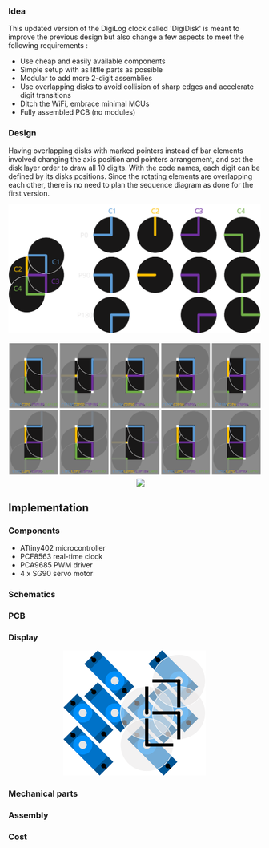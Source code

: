 ### Idea
This updated version of the DigiLog clock called 'DigiDisk' is meant to improve the previous design but also change a few aspects to meet the following requirements :

+ Use cheap and easily available components
+ Simple setup with as little parts as possible
+ Modular to add more 2-digit assemblies
+ Use overlapping disks to avoid collision of sharp edges and accelerate digit transitions
+ Ditch the WiFi, embrace minimal MCUs
+ Fully assembled PCB (no modules)

### Design
Having overlapping disks with marked pointers instead of bar elements involved changing the axis position and pointers arrangement, and set the disk layer order to draw all 10 digits. With the code names, each digit can be defined by its disks positions. Since the rotating elements are overlapping each other, there is no need to plan the sequence diagram as done for the first version. 

<p align="center">
  <img src="images/positions.svg" width="600" /> <br/><br/>
  <img align="middle" src="images/digits.svg" width="800" />
  &nbsp;&nbsp;&nbsp;&nbsp;&nbsp;
  <img align="middle" src="images/digidisk-animation.gif" width="200" />
</p>

## Implementation
### Components

+ ATtiny402 microcontroller
+ PCF8563 real-time clock
+ PCA9685 PWM driver
+ 4 x SG90 servo motor

### Schematics

### PCB

### Display


<p align="center">
  <img src="images/servo-arragement.svg" height="250" />
</p>

### Mechanical parts




### Assembly


### Cost




